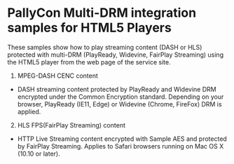 # PallyCon Multi-DRM integration samples for HTML5 Players

These samples show how to play streaming content (DASH or HLS) protected with multi-DRM (PlayReady, Widevine, FairPlay Streaming) using the HTML5 player from the web page of the service site.

1. MPEG-DASH CENC content

- DASH streaming content protected by PlayReady and Widevine DRM encrypted under the Common Encryption standard. Depending on your browser, PlayReady (IE11, Edge) or Widevine (Chrome, FireFox) DRM is applied.

2. HLS FPS(FairPlay Streaming) content

- HTTP Live Streaming content encrypted with Sample AES and protected by FairPlay Streaming. Applies to Safari browsers running on Mac OS X (10.10 or later).
